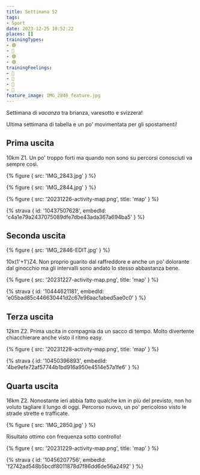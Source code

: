 ```yaml
---
title: Settimana 52
tags:
- Sport
date: 2023-12-25 18:52:22
places: []
trainingTypes:
- 🟢
- 🔴
- 🟢
- 🟢
trainingFeelings:
- 🙂
- 🙂
- 🙂
- 🙂
feature_image: IMG_2848_feature.jpg
---
```


Settimana di _vacanza_ tra brianza, varesotto e svizzera!
<!--more--> 

Ultima settimana di tabella e un po' movimentata per gli spostamenti!

## Prima uscita
10km Z1. Un po' troppo forti ma quando non sono su percorsi conosciuti va sempre così.

{% figure { src: 'IMG_2843.jpg' } %}

{% figure { src: 'IMG_2844.jpg' } %}

{% figure { src: '20231226-activity-map.png', title: 'map' } %}

{% strava { id: '10437507628', embedId: 'c4a1e79a2437075089dfe7dbe43ada367a694ba5' } %}

## Seconda uscita
{% figure { src: 'IMG_2846-EDIT.jpg' } %}

10x(1'+1')Z4. Non proprio guarito dal raffreddore e anche un po' dolorante dal ginocchio ma gli intervalli sono andato lo stesso abbastanza bene.

{% figure { src: '20231227-activity-map.png', title: 'map' } %}

{% strava { id: '10444621181', embedId: 'e05bad85c446630441d2c67e96aac1abed5ae0c0' } %}

## Terza uscita

12km Z2. Prima uscita in compagnia da un sacco di tempo. Molto divertente chiacchierare anche visto il ritmo easy.

{% figure { src: '20231228-activity-map.png', title: 'map' } %}

{% strava { id: '10450396893', embedId: '4be9efe72af57744b1bd916a950e4514e57a1fe6' } %}

## Quarta uscita

16km Z2. Nonostante ieri abbia fatto qualche km in più del previsto, non ho voluto tagliare il lungo di oggi. Percorso nuovo, un po' pericoloso visto le strade strette e trafficate.

{% figure { src: 'IMG_2850.jpg' } %}

Risultato ottimo con frequenza sotto controllo!

{% figure { src: '20231229-activity-map.png', title: 'map' } %}

{% strava { id: '10456207756', embedId: 'f2742ad548b5bcdf8011878d7f86dd6de56a2492' } %}